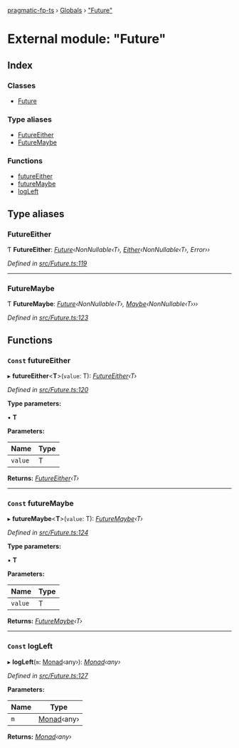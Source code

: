 [pragmatic-fp-ts](../README.md) › [Globals](../globals.md) › ["Future"](_future_.md)

# External module: "Future"

## Index

### Classes

* [Future](../classes/_future_.future.md)

### Type aliases

* [FutureEither](_future_.md#futureeither)
* [FutureMaybe](_future_.md#futuremaybe)

### Functions

* [futureEither](_future_.md#const-futureeither)
* [futureMaybe](_future_.md#const-futuremaybe)
* [logLeft](_future_.md#const-logleft)

## Type aliases

###  FutureEither

Ƭ **FutureEither**: *[Future](../classes/_future_.future.md)‹NonNullable‹T›, [Either](_either_.md#either)‹NonNullable‹T›, Error››*

*Defined in [src/Future.ts:119](https://github.com/hermann-p/pragmatic-fp-ts/blob/ae00bcd/src/Future.ts#L119)*

___

###  FutureMaybe

Ƭ **FutureMaybe**: *[Future](../classes/_future_.future.md)‹NonNullable‹T›, [Maybe](_maybe_.md#maybe)‹NonNullable‹T›››*

*Defined in [src/Future.ts:123](https://github.com/hermann-p/pragmatic-fp-ts/blob/ae00bcd/src/Future.ts#L123)*

## Functions

### `Const` futureEither

▸ **futureEither**<**T**>(`value`: T): *[FutureEither](_future_.md#futureeither)‹T›*

*Defined in [src/Future.ts:120](https://github.com/hermann-p/pragmatic-fp-ts/blob/ae00bcd/src/Future.ts#L120)*

**Type parameters:**

▪ **T**

**Parameters:**

Name | Type |
------ | ------ |
`value` | T |

**Returns:** *[FutureEither](_future_.md#futureeither)‹T›*

___

### `Const` futureMaybe

▸ **futureMaybe**<**T**>(`value`: T): *[FutureMaybe](_future_.md#futuremaybe)‹T›*

*Defined in [src/Future.ts:124](https://github.com/hermann-p/pragmatic-fp-ts/blob/ae00bcd/src/Future.ts#L124)*

**Type parameters:**

▪ **T**

**Parameters:**

Name | Type |
------ | ------ |
`value` | T |

**Returns:** *[FutureMaybe](_future_.md#futuremaybe)‹T›*

___

### `Const` logLeft

▸ **logLeft**(`m`: [Monad](../classes/_types_.monad.md)‹any›): *[Monad](../classes/_types_.monad.md)‹any›*

*Defined in [src/Future.ts:127](https://github.com/hermann-p/pragmatic-fp-ts/blob/ae00bcd/src/Future.ts#L127)*

**Parameters:**

Name | Type |
------ | ------ |
`m` | [Monad](../classes/_types_.monad.md)‹any› |

**Returns:** *[Monad](../classes/_types_.monad.md)‹any›*
